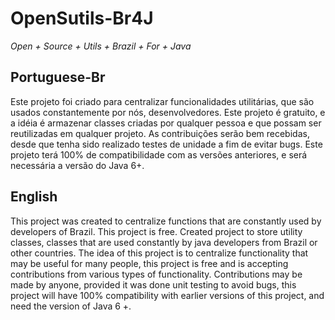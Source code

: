 # OpenSutils-Br4J #

_Open + Source + Utils + Brazil + For + Java_

## Portuguese-Br ##

Este projeto foi criado para centralizar funcionalidades utilitárias, que são usados constantemente por nós, desenvolvedores. Este projeto é gratuito, e a idéia é armazenar classes criadas por qualquer pessoa e que possam ser reutilizadas em qualquer projeto. As contribuições serão bem recebidas, desde que tenha sido realizado testes de unidade a fim de evitar bugs. Este projeto terá 100% de compatibilidade com as versões anteriores, e será necessária a versão do Java 6+.



## English ##

This project was created to centralize functions that are constantly used by developers of Brazil. This project is free.
Created project to store utility classes, classes that are used constantly by java developers from Brazil or other countries.
The idea of this project is to centralize functionality that may be useful for many people, this project is free and is accepting contributions from various types of functionality.
Contributions may be made by anyone, provided it was done unit testing to avoid bugs, this project will have 100% compatibility with earlier versions of this project, and need the version of Java 6 +.
